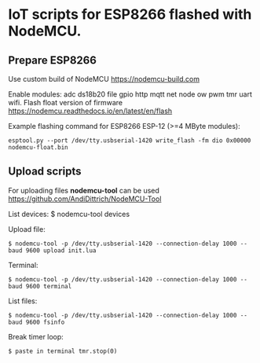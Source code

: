 # IoT scripts for ESP8266 flashed with NodeMCU.

## Prepare ESP8266
Use custom build of NodeMCU https://nodemcu-build.com

Enable modules: adc ds18b20 file gpio http mqtt net node ow pwm tmr uart wifi.
Flash float version of firmware https://nodemcu.readthedocs.io/en/latest/en/flash

Example flashing command for  ESP8266 ESP-12 (>=4 MByte modules):
```
esptool.py --port /dev/tty.usbserial-1420 write_flash -fm dio 0x00000 nodemcu-float.bin 
```

## Upload scripts

For uploading files **nodemcu-tool** can be used https://github.com/AndiDittrich/NodeMCU-Tool

List devices:
$ nodemcu-tool devices

Upload file:
```
$ nodemcu-tool -p /dev/tty.usbserial-1420 --connection-delay 1000 --baud 9600 upload init.lua
```

Terminal:
```
$ nodemcu-tool -p /dev/tty.usbserial-1420 --connection-delay 1000 --baud 9600 terminal
```

List files:
```
$ nodemcu-tool -p /dev/tty.usbserial-1420 --connection-delay 1000 --baud 9600 fsinfo
```

Break timer loop:
```
$ paste in terminal tmr.stop(0)
```
